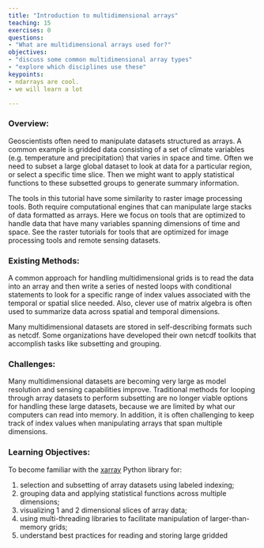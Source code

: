 ```yaml
---
title: "Introduction to multidimensional arrays"
teaching: 15
exercises: 0
questions:
- "What are multidimensional arrays used for?"
objectives:
- "discuss some common multidimensional array types"
- "explore which disciplines use these"
keypoints:
- ndarrays are cool.
- we will learn a lot

---
```

### Overview:

Geoscientists often need to manipulate datasets structured as arrays. A common example is gridded data consisting of a set of climate variables (e.g. temperature and precipitation) that varies in space and time. Often we need to subset a large global dataset to look at data for a particular region, or select a specific time slice. Then we might want to apply statistical functions to these subsetted groups to generate summary information.

The tools in this tutorial have some similarity to raster image processing tools. Both require computational engines that can manipulate large stacks of data formatted as arrays. Here we focus on tools that are optimized to handle data that have many variables spanning dimensions of time and space. See the raster tutorials for tools that are optimized for image processing tools and remote sensing datasets.

### Existing Methods:

A common approach for handling multidimensional grids is to read the data into an array and then write a series of nested loops with conditional statements to look for a specific range of index values associated with the temporal or spatial slice needed. Also, clever use of matrix algebra is often used to summarize data across spatial and temporal dimensions.

Many multidimensional datasets are stored in self-describing formats such as netcdf. Some organizations have developed their own netcdf toolkits that accomplish tasks like subsetting and grouping.

### Challenges:

Many multidimensional datasets are becoming very large as model resolution and sensing capabilities improve. Traditional methods for looping through array datasets to perform subsetting are no longer viable options for handling these large datasets, because we are limited by what our computers can read into memory. In addition, it is often challenging to keep track of index values when manipulating arrays that span multiple dimensions. 

### Learning Objectives: 

To become familiar with the [xarray](http://xarray.pydata.org/en/stable/) Python library for:
1. selection and subsetting of array datasets using labeled indexing;
2. grouping data and applying statistical functions across multiple dimensions;
3. visualizing 1 and 2 dimensional slices of array data;
4. using multi-threading libraries to facilitate manipulation of larger-than-memory grids;
5. understand best practices for reading and storing large gridded 